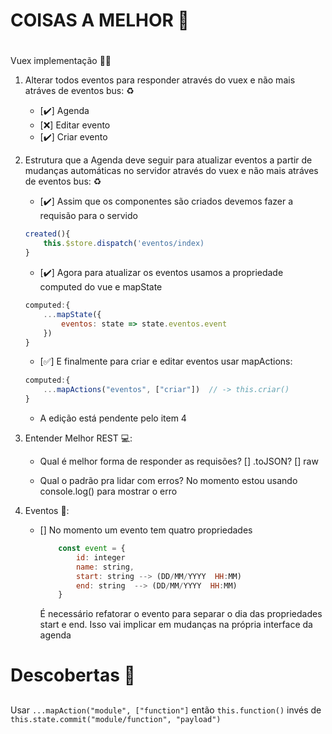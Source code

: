  # COISAS A MELHOR 🚴 <h1>

Vuex implementação 🙋‍♂️

1. Alterar todos eventos para responder através do vuex e não mais atráves de eventos bus: ♻️

	* [✔️] Agenda
	* [❌] Editar evento
	* [✔️] Criar evento

2. Estrutura que a Agenda deve seguir para atualizar eventos a partir de mudanças automáticas no servidor através do vuex e não mais atráves de eventos bus: ♻️

	* [✔️] Assim que os componentes são criados devemos fazer a requisão para o servido

	``` js
	created(){
		this.$store.dispatch('eventos/index)
	}
	```

	* [✔️] Agora para atualizar os eventos usamos a propriedade computed do vue e mapState

	``` js
	computed:{
		...mapState({
			eventos: state => state.eventos.event
		})
	}
	```

	* [✅] E finalmente para criar e editar eventos usar mapActions:

	``` js
	computed:{
		...mapActions("eventos", ["criar"])  // -> this.criar()
	}
	```
	* A edição está pendente pelo item 4

3. Entender Melhor REST 💻️:

	* Qual é melhor forma de responder as requisões?
		[] .toJSON?
		[] raw

	* Qual o padrão pra lidar com erros? No momento estou usando console.log() para mostrar o erro

4. Eventos 📅:

	* [] No momento um evento tem quatro propriedades
		```js
			const event = {
				id: integer
				name: string,
				start: string --> (DD/MM/YYYY  HH:MM)
				end: string  --> (DD/MM/YYYY  HH:MM)
			}
		```
		É necessário refatorar o evento para separar o dia das propriedades start e end. Isso vai implicar em mudanças na própria interface da agenda

# Descobertas  📑 <h2>

Usar `...mapAction("module", ["function"]` então `this.function()` invés de `this.state.commit("module/function", "payload")`
